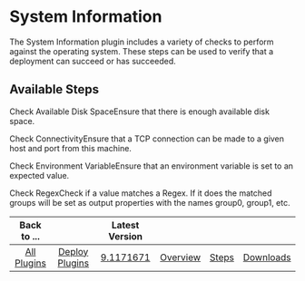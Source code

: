 
# System Information

The System Information plugin includes a variety of checks to perform against the operating system. These steps can be used to verify that a deployment can succeed or has succeeded.


## Available Steps

Check Available Disk SpaceEnsure that there is enough available disk space.

Check ConnectivityEnsure that a TCP connection can be made to a given host and port from this machine.

Check Environment VariableEnsure that an environment variable is set to an expected value.

Check RegexCheck if a value matches a Regex. If it does the matched groups will be set as output properties with the names group0, group1, etc.



|Back to ...||                                                              Latest Version                                                               ||||
| :---: | :---: |:-----------------------------------------------------------------------------------------------------------------------------------------:| :---: | :---: | :---: |
|[All Plugins](../../index.md)|[Deploy Plugins](../README.md)| [9.1171671](https://raw.githubusercontent.com/UrbanCode/IBM-UCD-PLUGINS/main/files/SystemInformation/ucd-SystemInformation-9.1171671.zip) |[Overview](overview.md)|[Steps](steps.md)|[Downloads](downloads.md)|
